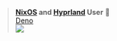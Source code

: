 >**[NixOS](https://nixos.org/) and [Hyprland](https://hyprland.org/) User** 🐧  
>[Deno](https://deno.com/)   
[![](https://raw.githubusercontent.com/cab404/nixos-artwork/master/ng/doc/header.svg)](https://raw.githubusercontent.com/cab404/nixos-artwork/master/ng/doc/header.svg)
